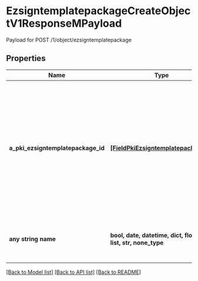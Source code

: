 # EzsigntemplatepackageCreateObjectV1ResponseMPayload

Payload for POST /1/object/ezsigntemplatepackage

## Properties
Name | Type | Description | Notes
------------ | ------------- | ------------- | -------------
**a_pki_ezsigntemplatepackage_id** | [**[FieldPkiEzsigntemplatepackageID]**](FieldPkiEzsigntemplatepackageID.md) | An array of unique IDs representing the object that were requested to be created.  They are returned in the same order as the array containing the objects to be created that was sent in the request. | 
**any string name** | **bool, date, datetime, dict, float, int, list, str, none_type** | any string name can be used but the value must be the correct type | [optional]

[[Back to Model list]](../README.md#documentation-for-models) [[Back to API list]](../README.md#documentation-for-api-endpoints) [[Back to README]](../README.md)


